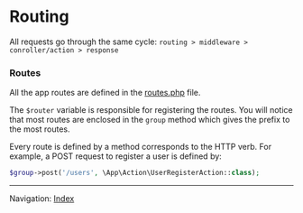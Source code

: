 # Routing

All requests go through the same cycle:  `routing > middleware > conroller/action > response`

### Routes

All the app routes are defined in the [routes.php](https://github.com/odan/psr7-skeleton/blob/master/config/routes.php) file.

The `$router` variable is responsible for registering the routes. 
You will notice that most routes are enclosed in the `group` method which gives the prefix to the most routes.

Every route is defined by a method corresponds to the HTTP verb. For example, a POST request to register a user is defined by:

```php
$group->post('/users', \App\Action\UserRegisterAction::class);
```

<hr>

Navigation: [Index](index.md)